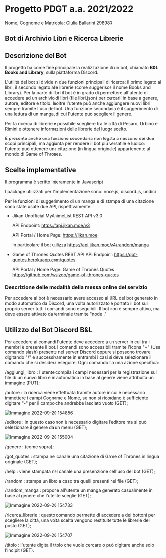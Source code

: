# Progetto PDGT a.a. 2021/2022

Nome, Cognome e Matricola: Giulia Ballarini 298983

## Bot di Archivio Libri e Ricerca Librerie

## Descrizione del Bot

Il progetto ha come fine principale la realizzazione di un bot, chiamato **B&L Books and Library**, sulla piattaforma Discord. 

L'utilità del bot si divide in due funzioni principali di ricerca: il primo legato ai libri, il secondo legato alle librerie (come suggerisce il nome Books and Library).
Per la parte di libri il bot è in grado di permettere all'utente di accedere ad un archivio di libri (file libri.json) per cercarli in base a genere, autore, editore e titolo. Inoltre l'utente può anche aggiungere nuovi libri sempre tramite l'uso del bot. 
Una funzione secondaria è il suggerimento di una lettura di un manga, di cui l'utente può scegliere il genere.

Per la ricerca di librerie è possibile scegliere tra le città di Pesaro, Urbino e Rimini e ottenere informazioni delle librerie del luogo scelto.

È presente anche una funzione secondaria non legata a nessuno dei due scopi principali, ma aggiunta per rendere il bot più versatile e ludico: l'utente può ottenere una citazione (in lingua originale) appartenente al mondo di Game of Thrones.


## Scelte implementative
Il programma è scritto interamente in Javascript

I package utilizzati per l'implementazione sono: node.js, discord.js, undici

Per le funzioni di suggerimento di un manga e di stampa di una citazione sono state usate due API, rispettivamente: 
- Jikan Unofficial MyAnimeList REST API v3.0

  API Endpoint: https://api.jikan.moe/v3
  
  API Portal / Home Page: https://jikan.moe
  
  In particolare il bot utilizza https://api.jikan.moe/v4/random/manga
  
- Game of Thrones Quotes REST API
  API Endpoint: https://got-quotes.herokuapp.com/quotes
  
  API Portal / Home Page: Game of Thrones Quotes https://github.com/wsizoo/game-of-thrones-quotes
  
### Descrizione delle modalità della messa online del servizio
Per accedere al bot è necessario avere accesso al URL del bot generato in modo automatico da Discord, una volta autorizzato e portato il bot sul proprio server tutti i comandi sono eseguibili.
Il bot non è sempre attivo, ma deve essere attivato da terminale tramite "node ."  

## Utilizzo del Bot Discord B&L
Per accedere ai comandi l'utente deve accedere a un server in cui tra i membri è presente il bot.
I comandi sono accessibili tramite l'icona "+" (Usa comando slash) presente nel server Discord oppure si possono trovare digitando "/" e successivamente in entrambi i casi si deve selezionare il comando che si desidera eseguire.
Ogni comando ha una azione specifica: 

/aggiungi_libro : l'utente compila i campi necessari per la registrazione sul file di un nuovo libro e in automatico in base al genere viene attribuita un immagine (PUT);

/autore : la ricerca viene effettuata tramite autore in cui è necessario immettere i campi Cognome e Nome, se non si ricordano è sufficiente digitare "-" per il campo che andrebbe lasciato vuoto (GET);

![Immagine 2022-09-20 154856](https://user-images.githubusercontent.com/80909302/191276099-39586bd2-a899-4e9b-9e60-56ba8ead8884.png)


/editore : in questo caso non è necessario digitare l'editore ma si può selezionare il genere da un menu (GET);

![Immagine 2022-09-20 155004](https://user-images.githubusercontent.com/80909302/191276037-3477580b-c01f-4993-ab64-83c1d6a95415.png)


/genere : (come sopra);

/got_quotes : stampa nel canale una citazione di Game of Thrones in lingua originale (GET);

/help : viene stampata nel canale una presenzione dell'uso del bot (GET);

/random : stampa un libro a caso tra quelli presenti nel file (GET);

/random_manga : propone all'utente un manga generato casualmente in base al genere che l'utente sceglie (GET);

![Immagine 2022-09-20 154733](https://user-images.githubusercontent.com/80909302/191275944-e26d4f7f-f900-488a-b77b-96af8ae92b1a.png)

/ricerca_librerie : questo comando permette di accedere a dei bottoni per scegliere la città, una volta scelta vengono restituite tutte le librerie del posto (GET);   

![Immagine 2022-09-20 154707](https://user-images.githubusercontent.com/80909302/191275895-5a79ec82-8ae5-4d80-a36b-9e087e7cf68f.png)


/titolo : l'utente digita il titolo che vuole cercare o può digitare anche solo l'incipit (GET).


